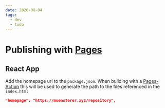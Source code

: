 ```yaml
---
date: 2020-08-04
tags:
  - dev
  - todo
---
```


# Publishing with [Pages](https://pages.github.com/)

## React App

Add the homepage url to the `package.json`. When building with a [Pages-Action](https://github.com/marketplace/actions/deploy-react-app-to-github-pages) this will be used to generate the path to the files referenced in the `index.html`
```json
"homepage": "https://muensterer.xyz/repository",
```
